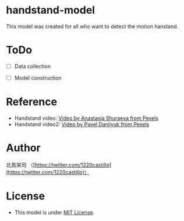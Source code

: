 # handstand-model
This model was created for all who want to detect the motion hanstand.


# ToDo
- [ ] Data collection
- [ ] Model construction


# Reference
- Handstand video: [Video by Anastasia Shuraeva from Pexels](https://www.pexels.com/video/woman-doing-a-handstand-4943921/)
- Handstand video2: [Video by Pavel Danilyuk from Pexels](https://www.pexels.com/video/a-man-doing-a-handstand-8859854/)

# Author
北島栄司 （[https://twitter.com/1220castillo](https://twitter.com/1220castillo)）


# License
- This model is under [MIT License](https://github.com/ai-coach-eiji/handstand-model/blob/main/LICENSE).
